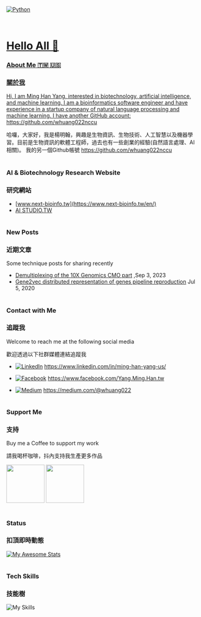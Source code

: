   
<p align="left">

<a href="#">
<img alt="Python" src="https://img.shields.io/badge/python%20-%2314354C.svg?style=for-the-badge&logo=python&logoColor=white"/></a> &nbsp;
<a href="#">

</p>

<br>

<h1>Hello All 👋 </h1>

### About Me 🇹🇼 🇺🇸
### 關於我

Hi, I am Ming Han Yang, interested in biotechnology, artificial intelligence, and machine learning. 
I am a bioinformatics software engineer and have experience in a startup company of natural language processing and machine learning.
I have another GitHub account: https://github.com/whuang022nccu

哈囉，大家好，我是楊明翰，興趣是生物資訊、生物技術、人工智慧以及機器學習。目前是生物資訊的軟體工程師，過去也有一些創業的經驗(自然語言處理、AI相關)。
我的另一個Github帳號 https://github.com/whuang022nccu

<h1></h1>

### AI & Biotechnology Research Website 
### 研究網站

- [www.next-bioinfo.tw](https://www.next-bioinfo.tw/en/)
- [AI STUDIO.TW ](https://aistudio.tw/)

<h1></h1>

### New Posts
### 近期文章

Some technique posts for sharing recently 

- [Demultiplexing of the 10X Genomics CMO part](https://www.next-bioinfo.tw/en/?p=286) ,Sep 3, 2023
- [Gene2vec distributed representation of genes pipeline reproduction](https://www.next-bioinfo.tw/en/?p=408) Jul 5, 2020

<h1></h1>

### Contact with Me
### 追蹤我

Welcome to reach me at the following social media

歡迎透過以下社群媒體連結追蹤我

- [![LinkedIn](https://custom-icon-badges.demolab.com/badge/LinkedIn-0A66C2?logo=linkedin-white&logoColor=fff)]( https://www.linkedin.com/in/ming-han-yang-us/) https://www.linkedin.com/in/ming-han-yang-us/

- [![Facebook](https://img.shields.io/badge/Facebook-%231877F2.svg?logo=Facebook&logoColor=white)](https://www.facebook.com/Yang.Ming.Han.tw) https://www.facebook.com/Yang.Ming.Han.tw

- [![Medium](https://img.shields.io/badge/Medium-12100E?style=for-the-badge&logo=medium&logoColor=white)](https://medium.com/@whuang022) https://medium.com/@whuang022

<h1></h1>

### Support Me
### 支持

Buy me a Coffee to support my work

請我喝杯咖啡，抖內支持我生產更多作品

<img src="https://github.com/user-attachments/assets/5a0fd661-c47a-47db-8e70-0d0b06cf4fdd" width="100">

<img src="https://github.com/user-attachments/assets/c3992593-f936-4467-89ae-012ccbf780f6" width="100">


<h1></h1>

### Status
### 扣頂即時動態

[![My Awesome Stats](https://awesome-github-stats.azurewebsites.net/user-stats/whuang022ai?cardType=level&preferLogin=false)](https://git.io/awesome-stats-card)

<h1></h1>

### Tech Skills
### 技能樹

![My Skills](https://go-skill-icons.vercel.app/api/icons?i=anaconda,bash,opencv,cpp,python,pandas,pytorch,numpy,seaborn,scipy,scikitlearn,flask,r,html,js,css,d3,java,nextflow,ubuntu&theme=light)
<!--
**whuang022ai/whuang022ai** is a ✨ _special_ ✨ repository because its `README.md` (this file) appears on your GitHub profile.

Here are some ideas to get you started:

- 🔭 I’m currently working on ...
- 🌱 I’m currently learning ...
- 👯 I’m looking to collaborate on ...
- 🤔 I’m looking for help with ...
- 💬 Ask me about ...
- 📫 How to reach me: ...
- 😄 Pronouns: ...
- ⚡ Fun fact: ...
-->
